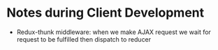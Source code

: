 # Notes during Client Development

- Redux-thunk middleware: when we make AJAX request we wait for request to be fulfilled then dispatch to reducer